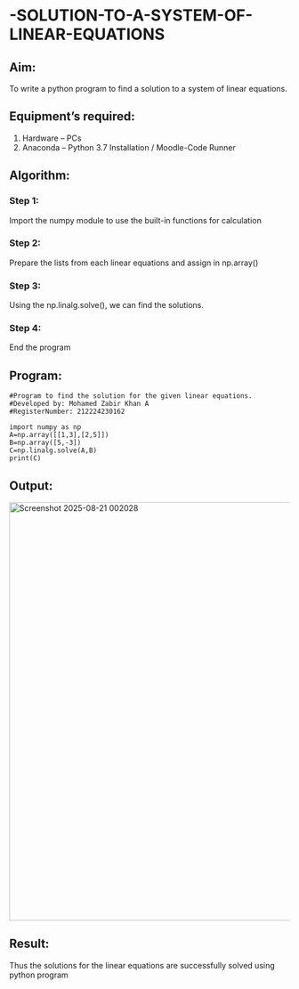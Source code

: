 # -SOLUTION-TO-A-SYSTEM-OF-LINEAR-EQUATIONS
## Aim:
To write a python program to find a solution to a system of linear equations.
## Equipment’s required:
1. 	Hardware – PCs
2. 	Anaconda – Python 3.7 Installation / Moodle-Code Runner
## Algorithm:
### Step 1: 
Import the numpy module to use the built-in functions for calculation
### Step 2: 
Prepare the lists from each linear equations and assign in np.array()
### Step 3: 
Using the np.linalg.solve(), we can find the solutions.
### Step 4: 
End the program
## Program:

```
#Program to find the solution for the given linear equations.
#Developed by: Mohamed Zabir Khan A
#RegisterNumber: 212224230162

import numpy as np
A=np.array([[1,3],[2,5]])
B=np.array([5,-3])
C=np.linalg.solve(A,B)
print(C)

```

## Output:

<img width="1241" height="752" alt="Screenshot 2025-08-21 002028" src="https://github.com/user-attachments/assets/6144e131-f876-4a77-8d26-1ff9d7e1cfbe" />

## Result: 



Thus the solutions for the linear equations are successfully solved using python program
